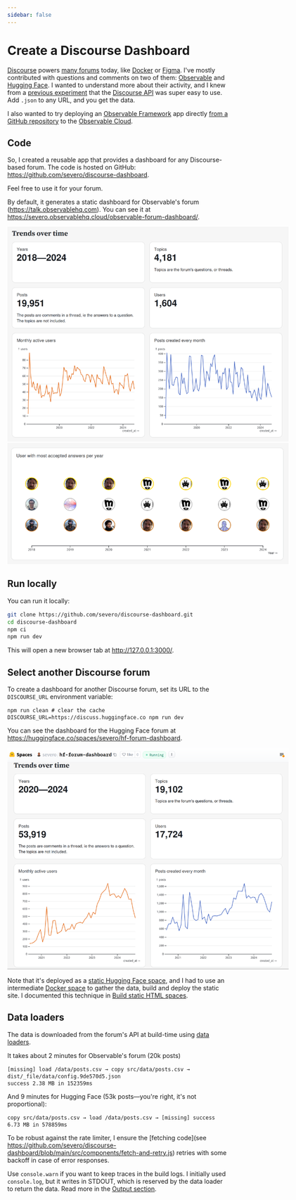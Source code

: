 ```yaml
---
sidebar: false
---
```


# Create a Discourse Dashboard

[Discourse](https://discourse.org/) powers [many forums](https://discourse.org/customers) today, like [Docker](https://forums.docker.com/) or [Figma](https://forum.figma.com/). I've mostly contributed with questions and comments on two of them: [Observable](https://talk.observablehq.com/) and [Hugging Face](https://discuss.huggingface.co/). I wanted to understand more about their activity, and I knew from a [previous experiment](https://observablehq.com/@severo/top-posters-on-observablehq-forum) that the [Discourse API](https://docs.discourse.org/) was super easy to use. Add `.json` to any URL, and you get the data.

I also wanted to try deploying an [Observable Framework](https://observablehq.com/framework/) app directly [from a GitHub repository](https://observablehq.com/release-notes/2024-09-24-add-data-apps-from-github) to the [Observable Cloud](https://observablehq.com/release-notes/2024-09-10-observable-cloud).

## Code

So, I created a reusable app that provides a dashboard for any Discourse-based forum. The code is hosted on GitHub: https://github.com/severo/discourse-dashboard.

Feel free to use it for your forum.

By default, it generates a static dashboard for Observable's forum (https://talk.observablehq.com). You can see it at https://severo.observablehq.cloud/observable-forum-dashboard/.

<img style="max-width: 640px;" src="./observable-1.png" alt="Dashboard of the Observable forum" />
<img style="max-width: 640px;" src="./observable-2.png" alt="Plot with the three users who had most accepted answers every year" />

## Run locally

You can run it locally:

```bash
git clone https://github.com/severo/discourse-dashboard.git
cd discourse-dashboard
npm ci
npm run dev
```

This will open a new browser tab at http://127.0.0.1:3000/.

## Select another Discourse forum

To create a dashboard for another Discourse forum, set its URL to the `DISCOURSE_URL` environment variable:

```
npm run clean # clear the cache
DISCOURSE_URL=https://discuss.huggingface.co npm run dev
```

You can see the dashboard for the Hugging Face forum at https://huggingface.co/spaces/severo/hf-forum-dashboard.

<img style="max-width: 640px;" src="./huggingface-1.png" alt="Dashboard of the Hugging Face forum" />

Note that it's deployed as a [static Hugging Face space](https://huggingface.co/docs/hub/spaces-sdks-static), and I had to use an intermediate [Docker space](https://huggingface.co/spaces/severo/build-hf-forum-dashboard) to gather the data, build and deploy the static site. I documented this technique in [Build static HTML spaces](https://huggingface.co/blog/severo/build-static-html-spaces).

## Data loaders

The data is downloaded from the forum's API at build-time using [data loaders](https://observablehq.com/framework/data-loaders).

It takes about 2 minutes for Observable's forum (20k posts)

```
[missing] load /data/posts.csv → copy src/data/posts.csv → dist/_file/data/config.9de570d5.json
success 2.38 MB in 152359ms
```

And 9 minutes for Hugging Face (53k posts—you're right, it's not proportional):

```
copy src/data/posts.csv → load /data/posts.csv → [missing] success 6.73 MB in 578859ms
```

To be robust against the rate limiter, I ensure the [fetching code](see https://github.com/severo/discourse-dashboard/blob/main/src/components/fetch-and-retry.js) retries with some backoff in case of error responses.

<div class="note">
  
Use `console.warn` if you want to keep traces in the build logs. I initially used `console.log`, but it writes in STDOUT, which is reserved by the data loader to return the data. Read more in the [Output section](https://observablehq.com/framework/data-loaders#output).
  
</div>
